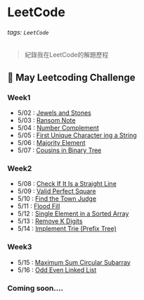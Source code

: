 # LeetCode

###### tags: `LeetCode`

> 紀錄我在LeetCode的解題歷程

## :memo: May Leetcoding Challenge

### Week1
- 5/02 : [Jewels and Stones](https://github.com/fourfire11/LeetCode/blob/master/May%20LeetCoding%20Challenge/Jewels%20and%20Stones.md)
- 5/03 : [Ransom Note](https://github.com/fourfire11/LeetCode/blob/master/May%20LeetCoding%20Challenge/Ransom%20Note.md)
- 5/04 : [Number Complement](https://github.com/fourfire11/LeetCode/blob/master/May%20LeetCoding%20Challenge/Number%20Complement.md)
- 5/05 : [First Unique Character ing a String](https://github.com/fourfire11/LeetCode/blob/master/May%20LeetCoding%20Challenge/First%20Unique%20Character%20in%20a%20String.md)
- 5/06 : [Majority Element](https://github.com/fourfire11/LeetCode/blob/master/May%20LeetCoding%20Challenge/Majority%20Element.md)
- 5/07 : [Cousins in Binary Tree](https://github.com/fourfire11/LeetCode/blob/master/May%20LeetCoding%20Challenge/Cousins%20in%20Binary%20Tree.md)

### Week2
- 5/08 : [Check If It Is a Straight Line](https://github.com/fourfire11/LeetCode/blob/master/May%20LeetCoding%20Challenge/Check%20If%20It%20Is%20a%20Straight%20Line.md)
- 5/09 : [Valid Perfect Square](https://github.com/fourfire11/LeetCode/blob/master/May%20LeetCoding%20Challenge/Valid%20Perfect%20Square.md)
- 5/10 : [Find the Town Judge
](https://github.com/fourfire11/LeetCode/blob/master/May%20LeetCoding%20Challenge/Find%20the%20Town%20Judge.md)
- 5/11 : [Flood Fill](https://github.com/fourfire11/LeetCode/blob/master/May%20LeetCoding%20Challenge/Flood%20Fill.md)
- 5/12 : [Single Element in a Sorted Array](https://github.com/fourfire11/LeetCode/blob/master/May%20LeetCoding%20Challenge/Single%20Element%20in%20a%20Sorted%20Array.md) 
- 5/13 : [Remove K Digits](https://github.com/fourfire11/LeetCode/blob/master/May%20LeetCoding%20Challenge/Remove%20K%20Digits.md)
- 5/14 : [Implement Trie (Prefix Tree)](https://github.com/fourfire11/LeetCode/blob/master/May%20LeetCoding%20Challenge/Implement%20Trie%20(Prefix%20Tree).md)

### Week3
- 5/15 : [Maximum Sum Circular Subarray](https://github.com/fourfire11/LeetCode/blob/master/May%20LeetCoding%20Challenge/Maximum%20Sum%20Circular%20Subarray.md)
- 5/16 : [Odd Even Linked List](https://github.com/fourfire11/LeetCode/blob/master/May%20LeetCoding%20Challenge/Odd%20Even%20Linked%20List.md)
### Coming soon....





